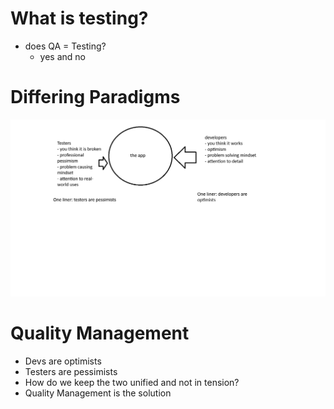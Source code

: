# What is testing?
- does QA = Testing?
    - yes and no

# Differing Paradigms
![developer and tester paradigms](dev-test-paradigms.png)

# Quality Management
- Devs are optimists
- Testers are pessimists
- How do we keep the two unified and not in tension?
- Quality Management is the solution